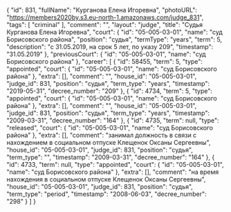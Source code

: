 {
    "id": 831,
    "fullName": "Курганова Елена Игоревна",
    "photoURL": "https://members2020by.s3.eu-north-1.amazonaws.com/judge_831",
    "tags": [
        "criminal"
    ],
    "comment": "",
    "layout": "judge",
    "title": "Судья Курганова Елена Игоревна",
    "court": {
        "id": "05-005-03-01",
        "name": "суд Борисовского района",
        "position": "судья",
        "termType": "years",
        "term": 5,
        "description": "c 31.05.2019, на срок 5 лет, по указу 209",
        "timestamp": "31.05.2019"
    },
    "previousCourt": {
        "id": "05-005-03-01",
        "name": "суд Борисовского района"
    },
    "career": [
        {
            "id": 58455,
            "term": 5,
            "type": "appointed",
            "court": {
                "id": "05-005-03-01",
                "name": "суд Борисовского района"
            },
            "extra": [],
            "comment": "",
            "house_id": "05-005-03-01",
            "judge_id": 831,
            "position": "судья",
            "term_type": "years",
            "timestamp": "2019-05-31",
            "decree_number": "209"
        },
        {
            "id": 4734,
            "term": 5,
            "type": "appointed",
            "court": {
                "id": "05-005-03-01",
                "name": "суд Борисовского района"
            },
            "extra": [],
            "comment": "",
            "house_id": "05-005-03-01",
            "judge_id": 831,
            "position": "судья",
            "term_type": "years",
            "timestamp": "2009-03-31",
            "decree_number": "164"
        },
        {
            "id": 4735,
            "term": null,
            "type": "released",
            "court": {
                "id": "05-005-03-01",
                "name": "суд Борисовского района"
            },
            "extra": [],
            "comment": "занимал должность в связи с нахождением в социальном отпуске Клещенок Оксаны Сергеевны",
            "house_id": "05-005-03-01",
            "judge_id": 831,
            "position": "судья",
            "term_type": "",
            "timestamp": "2009-03-31",
            "decree_number": "164"
        },
        {
            "id": 4733,
            "term": null,
            "type": "appointed",
            "court": {
                "id": "05-005-03-01",
                "name": "суд Борисовского района"
            },
            "extra": [],
            "comment": "на время нахождения в социальном отпуске Клещенок Оксаны Сергеевны",
            "house_id": "05-005-03-01",
            "judge_id": 831,
            "position": "судья",
            "term_type": "period",
            "timestamp": "2008-06-03",
            "decree_number": "298"
        }
    ]
}